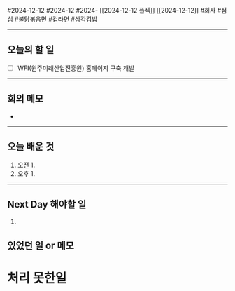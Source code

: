 #2024-12-12 #2024-12 #2024- [[2024-12-12 플젝]] [[2024-12-12]]
#회사 #점심 #불닭볶음면 #컵라면 #삼각김밥 

---
## 오늘의 할 일
- [ ] WFI(원주미래산업진흥원) 홈페이지 구축 개발
---
## 회의 메모
- 
---
## 오늘 배운 것
1. 오전
    1. 
2. 오후
    1. 
---
## Next Day 해야할 일
1. 


## 있었던 일 or 메모


# 처리 못한일